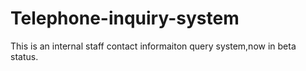 Telephone-inquiry-system
========================

This is an internal staff contact informaiton query system,now in beta status.